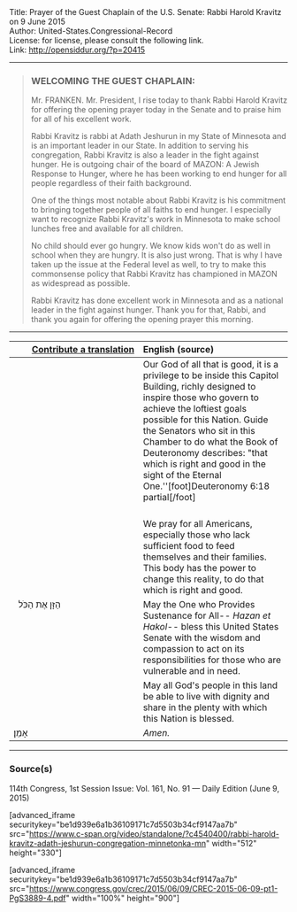 <html>
<head></head>
<body>
Title: Prayer of the Guest Chaplain of the U.S. Senate: Rabbi Harold Kravitz on 9 June 2015<br />
Author: United-States.Congressional-Record<br />
License: for license, please consult the following link.<br />
Link: <a href="http://opensiddur.org/?p=20415">http://opensiddur.org/?p=20415</a>
<p />
<hr />

<blockquote>
<h3>WELCOMING THE GUEST CHAPLAIN:</h3>
Mr. FRANKEN. Mr. President, I rise today to thank Rabbi Harold Kravitz for offering the opening prayer today in the Senate and to praise him for all of his excellent work.

Rabbi Kravitz is rabbi at Adath Jeshurun in my State of Minnesota and is an important leader in our State. In addition to serving his congregation, Rabbi Kravitz is also a leader in the fight against hunger. He is outgoing chair of the board of MAZON: A Jewish Response to Hunger, where he has been working to end hunger for all people regardless of their faith background.

One of the things most notable about Rabbi Kravitz is his commitment to bringing together people of all faiths to end hunger. I especially want to recognize Rabbi Kravitz's work in Minnesota to make school lunches free and available for all children.

No child should ever go hungry. We know kids won't do as well in school when they are hungry. It is also just wrong. That is why I have taken up the issue at the Federal level as well, to try to make this commonsense policy that Rabbi Kravitz has championed in MAZON as widespread as possible.

Rabbi Kravitz has done excellent work in Minnesota and as a national leader in the fight against hunger. Thank you for that, Rabbi, and thank you again for offering the opening prayer this morning.
</blockquote>

<hr />

<table style="margin-left: auto;margin-right: auto;" class="draggable">
<thead><tr><th id="x" style="text-align: right;"><a href="/contributing/upload/">Contribute a translation</a></th><th style="text-align: left;">English (source)</th></tr></thead>
<tbody>
<tr><td style="vertical-align:top;" width="46%">
<div class="liturgy"><span lang="he">

</span></div></td>
 
<td style="vertical-align:top;" width="53%">
<div class="english">
Our God of all that is good, 
it is a privilege to be inside this Capitol Building, 
richly designed to inspire those who govern 
to achieve the loftiest goals possible for this Nation.
Guide the Senators who sit in this Chamber 
to do what the Book of Deuteronomy describes: 
"that which is right and good in the sight of the Eternal One.''[foot]Deuteronomy 6:18 partial[/foot]
</div></td></tr>


<tr><td style="vertical-align:top;" width="46%">
<div class="liturgy"><span lang="he">

</span></div></td>
 
<td style="vertical-align:top;" width="53%">
<div class="english">

</div></td></tr>


<tr><td style="vertical-align:top;" width="46%">
<div class="liturgy"><span lang="he">

</span></div></td>
 
<td style="vertical-align:top;" width="53%">
<div class="english">
We pray for all Americans, 
especially those who lack sufficient food 
to feed themselves and their families. 
This body has the power to change this reality, 
to do that which is right and good.
</div></td></tr>


<tr><td style="vertical-align:top;" width="46%">
<div class="liturgy"><span lang="he">
&nbsp;
הַזָּן אֶת הַכֹּל
</span></div></td>
 
<td style="vertical-align:top;" width="53%">
<div class="english">
May the One who Provides Sustenance for All--
<em>Hazan et Hakol</em>--
bless this United States Senate 
with the wisdom and compassion 
to act on its responsibilities 
for those who are vulnerable and in need.
</div></td></tr>


<tr><td style="vertical-align:top;" width="46%">
<div class="liturgy"><span lang="he">

</span></div></td>
 
<td style="vertical-align:top;" width="53%">
<div class="english">
May all God's people in this land be able 
to live with dignity 
and share in the plenty 
with which this Nation is blessed.
</div></td></tr>


<tr><td style="vertical-align:top;" width="46%">
<div class="liturgy"><span lang="he">
אָמֵן׃
</span></div></td>
 
<td style="vertical-align:top;" width="53%">
<div class="english">
<em>Amen.</em>
</div></td></tr>
</tbody></table>

<hr />

<h3>Source(s)</h3>

114th Congress, 1st Session
Issue: Vol. 161, No. 91 — Daily Edition (June 9, 2015)

[advanced_iframe securitykey="be1d939e6a1b36109171c7d5503b34cf9147aa7b" src="https://www.c-span.org/video/standalone/?c4540400/rabbi-harold-kravitz-adath-jeshurun-congregation-minnetonka-mn" width="512" height="330"]

[advanced_iframe securitykey="be1d939e6a1b36109171c7d5503b34cf9147aa7b" src="https://www.congress.gov/crec/2015/06/09/CREC-2015-06-09-pt1-PgS3889-4.pdf" width="100%" height="900"]
</body>
</html>